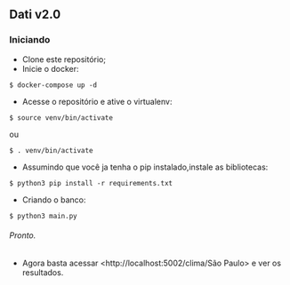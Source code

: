 ## Dati v2.0


### Iniciando

- Clone este repositório;
- Inicie o docker:
```
$ docker-compose up -d
```

- Acesse o repositório e ative o virtualenv:
```
$ source venv/bin/activate
```
ou
```
$ . venv/bin/activate

```
- Assumindo que você ja tenha o pip instalado,instale as bibliotecas:
```
$ python3 pip install -r requirements.txt
```

- Criando o banco:
```
$ python3 main.py
```
###### Pronto.
- Agora basta acessar <http://localhost:5002/clima/São Paulo> e ver os resultados.

